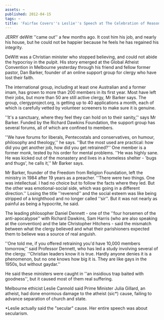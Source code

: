 ```yaml
---
assets: ~
published: 2012-04-15
tags: ~
title: 'Fairfax Covers''s Leslie''s Speech at The Celebration of Reason '
---
```

JERRY deWitt ''came out'' a few months ago. It cost him his job, and nearly his house, but he could not be happier because he feels he has regained his integrity.

DeWitt was a Christian minister who stopped believing, and could not abide the hypocrisy in the pulpit. His story emerged at the Global Atheist Convention in Melbourne yesterday through his friend and fellow former pastor, Dan Barker, founder of an online support group for clergy who have lost their faith.

The international group, including at least one Australian and a former imam, has grown to more than 200 members in its first year. Most have left their jobs, but more than 50 are still active clergy, Mr Barker says. The group, clergyproject.org, is getting up to 40 applications a month, each of which is carefully vetted by volunteer screeners to make sure it is genuine.

''It's a sanctuary, where they feel they can hold on to their sanity,'' says Mr Barker. Funded by the Richard Dawkins Foundation, the support group has several forums, all of which are confined to members.

''We have forums for liberals, Pentecostals and conservatives, on humour, philosophy and theology,'' he says. ''But the most used are practical: how did you get another job, how did you get retrained?'' One member is a former monk, tested by his order for mental problems. ''He was highly sane. He was kicked out of the monastery and lives in a homeless shelter - 'bugs and thugs', he calls it,'' Mr Barker says.

Mr Barker, founder of the Freedom from Religion Foundation, left the ministry in 1984 after 19 years as a preacher. ''There were two things. One was intellectual. I had no choice but to follow the facts where they led. But the other was emotional-social side, which was going in a different direction.'' Losing the title ''reverend'' and the social esteem was like being stripped of a knighthood and no longer called ''sir''. But it was not nearly as painful as being a hypocrite, he said.

The leading philosopher Daniel Dennett - one of the ''four horsemen of the anti-apocalypse'' with Richard Dawkins, Sam Harris (who are also speaking at the convention) and the late Christopher Hitchens - said the mismatch between what the clergy believed and what their parishioners expected them to believe was a source of real anguish.

''One told me, if you offered retraining you'd have 10,000 members tomorrow,'' said Professor Dennett, who has led a study involving several of the clergy. ''Christian leaders know it is true. Hardly anyone denies it is a phenomenon, but no one knows how big it is. They are like gays in the 1950s, but without gaydar.''

He said these ministers were caught in ''an insidious trap baited with goodness'', but it caused most of them real suffering.

Melbourne ethicist Leslie Cannold said Prime Minister Julia Gillard, an atheist, had done enormous damage to the atheist (sic*) cause, failing to advance separation of church and state.

*Leslie actually said the "secular" cause. Her entire speech was about secularism. 